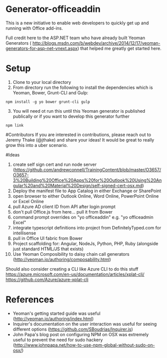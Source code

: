 # Generator-officeaddin

This is a new initiative to enable web developers to quickly get up and running with Office add-ins.

Full credit here to the ASP.NET team who have already built Yeoman Generators ( http://blogs.msdn.com/b/webdev/archive/2014/12/17/yeoman-generators-for-asp-net-vnext.aspx) that helped me greatly get started here.

# Setup

1. Clone to your local directory
2. From directory run the following to install the dependencies which is Yeoman, Bower, Grunt-CLI and Gulp:
````
npm install -g yo bower grunt-cli gulp
````

3. You will need ot run this until this Yeoman generator is published publically or if you want to develop this generator further

````
npm link
````

#Contributors
If you are interested in contributions, please reach out to Jeremy Thake (@jthake) and share your ideas! It would be great to really grow this into a uber scenario.

#Ideas
1. create self sign cert and run node server (https://github.com/andrewconnell/TrainingContent/blob/master/O3657/O3657-3%20Building%20Office%20Apps%20for%20Outlook%20Using%20Angular%20and%20Material%20Design/self-signed-cert-osx.md)
2. Deploy the manifest file to App Catalog in either Exchange or SharePoint
3. open browser to either Outlook Online, Word Online, PowerPoint Online or Excel Online
4. pull Azure AD client ID from API after login prompt
5. don't pull Office.js from here... pull it from Bower
6. command prompt overrides on "yo officeaddin" e.g. "yo officeadmin Excel"
7. integrate typescript definitions into project from DefinitelyTyped.com for intellisense
8. pull in Office UI fabric from Bower
9. Project scaffolding for: Angular, NodeJs, Python, PHP, Ruby (alongside just standard HTML/JS that exists)
10. Use Yeoman Composibility to daisy chain call generators  (http://yeoman.io/authoring/composability.html)

Should also consider creating a CLI like Azure CLI to do this stuff https://azure.microsoft.com/en-us/documentation/articles/xplat-cli/ https://github.com/Azure/azure-xplat-cli

# References
- Yeoman's getting started guide was useful (http://yeoman.io/authoring/index.html)
- Inquirer's documentation on the user interaction was useful for seeing different options (https://github.com/SBoudrias/Inquirer.js)
- John Papa's blog post on configuring NPM on OSX was extremely useful to prevent the need for sudo hackery (http://www.johnpapa.net/how-to-use-npm-global-without-sudo-on-osx/)

